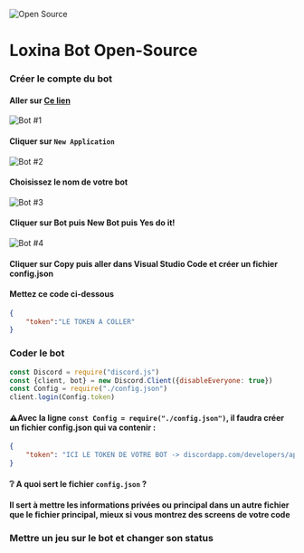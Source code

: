 ![Open Source](https://blog.syloe.com/wp-content/uploads/2018/04/opensource.png)
# Loxina Bot Open-Source
### Créer le compte du bot
#### Aller sur **[Ce lien](https://discordapp.com/developers/applications)**
![Bot #1](https://i.imgur.com/aAcwaIu.png)
#### Cliquer sur `New Application`
![Bot #2](https://i.imgur.com/1kJGddB.png)
#### Choisissez le nom de votre bot
![Bot #3](https://i.imgur.com/3jBtlK0.png)
#### Cliquer sur Bot puis New Bot puis Yes do it!
![Bot #4](https://i.imgur.com/UO6lo3L.png)
#### Cliquer sur Copy puis aller dans Visual Studio Code et créer un fichier config.json
#### Mettez ce code ci-dessous 
```json
{
    "token":"LE TOKEN A COLLER"
}
```
### Coder le bot

```javascript
const Discord = require("discord.js")
const {client, bot} = new Discord.Client({disableEveryone: true})
const Config = require("./config.json")
client.login(Config.token)
```
#### ⚠️Avec la ligne `const Config = require("./config.json")`, il faudra créer un fichier config.json qui va contenir : 
```json
{
    "token": "ICI LE TOKEN DE VOTRE BOT -> discordapp.com/developers/applications/"
}
```
#### ❔ A quoi sert le fichier `config.json` ? 
#### Il sert à mettre les informations privées ou principal dans un autre fichier que le fichier principal, mieux si vous montrez des screens de votre code
### Mettre un jeu sur le bot et changer son status
